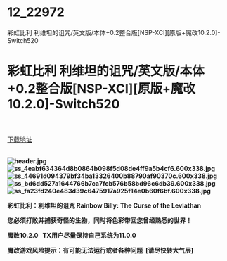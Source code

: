 # 12_22972
彩虹比利 利维坦的诅咒/英文版/本体+0.2整合版[NSP-XCI][原版+魔改10.2.0]-Switch520
# 彩虹比利 利维坦的诅咒/英文版/本体+0.2整合版[NSP-XCI][原版+魔改10.2.0]-Switch520
 <br/></br>
[下载地址](https://www.switch520.cc/article/22972 "下载地址")
<br/></br>

<p><strong><img title="header.jpg" src="https://www.switch520.cc/muke_img/2021_10_06_064ef5eb75b51.jpg" alt="header.jpg"></strong><br>
<strong><img title="ss_4eabf634364d8b0864b098f5d08de4ff9a5b4cf6.600x338.jpg" src="https://www.switch520.cc/muke_img/2021_10_06_07b59a4abdad7.jpg" alt="ss_4eabf634364d8b0864b098f5d08de4ff9a5b4cf6.600x338.jpg"></strong><br>
<strong><img title="ss_44691d094379bf34ba13326400b88790af90370c.600x338.jpg" src="https://www.switch520.cc/muke_img/2021_10_06_87150d3025eba.jpg" alt="ss_44691d094379bf34ba13326400b88790af90370c.600x338.jpg"></strong><br>
<strong><img title="ss_bd6dd527a1644766b7ca7fcb576b58bd96c6db39.600x338.jpg" src="https://www.switch520.cc/muke_img/2021_10_06_39f6fe99df081.jpg" alt="ss_bd6dd527a1644766b7ca7fcb576b58bd96c6db39.600x338.jpg"></strong><br>
<strong><img title="ss_fa23fd240e483d39c6475917a925f14e0b60f6bf.600x338.jpg" src="https://www.switch520.cc/muke_img/2021_10_06_2fd2d815addf1.jpg" alt="ss_fa23fd240e483d39c6475917a925f14e0b60f6bf.600x338.jpg">&nbsp;</strong></p>
<p><strong>彩虹比利：利维坦的诅咒 Rainbow Billy: The Curse of the Leviathan</strong></p>
<p><strong>您必须打败并捕获奇怪的生物，同时将色彩带回您曾经熟悉的世界！</strong></p>
<p><strong>魔改10.2.0 &nbsp;&nbsp;TX用户尽量保持自己系统为11.0.0</strong></p>
<p><strong>魔改游戏风险提示：有可能无法运行或者各种问题 &nbsp;[请尽快转大气层]</strong></p>
